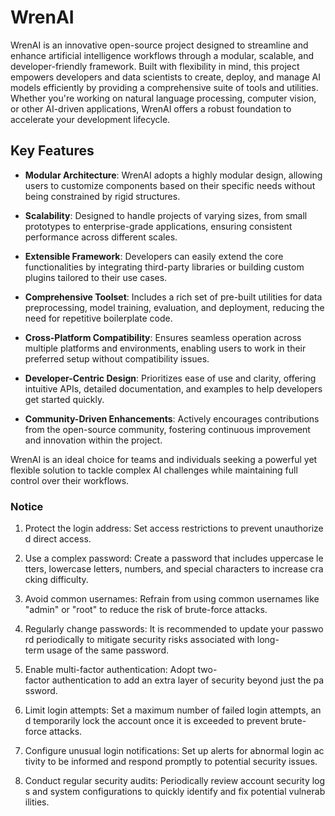 # WrenAI

WrenAI is an innovative open-source project designed to streamline and enhance artificial intelligence workflows through a modular, scalable, and developer-friendly framework. Built with flexibility in mind, this project empowers developers and data scientists to create, deploy, and manage AI models efficiently by providing a comprehensive suite of tools and utilities. Whether you're working on natural language processing, computer vision, or other AI-driven applications, WrenAI offers a robust foundation to accelerate your development lifecycle.

## Key Features

- **Modular Architecture**: WrenAI adopts a highly modular design, allowing users to customize components based on their specific needs without being constrained by rigid structures.
  
- **Scalability**: Designed to handle projects of varying sizes, from small prototypes to enterprise-grade applications, ensuring consistent performance across different scales.

- **Extensible Framework**: Developers can easily extend the core functionalities by integrating third-party libraries or building custom plugins tailored to their use cases.

- **Comprehensive Toolset**: Includes a rich set of pre-built utilities for data preprocessing, model training, evaluation, and deployment, reducing the need for repetitive boilerplate code.

- **Cross-Platform Compatibility**: Ensures seamless operation across multiple platforms and environments, enabling users to work in their preferred setup without compatibility issues.

- **Developer-Centric Design**: Prioritizes ease of use and clarity, offering intuitive APIs, detailed documentation, and examples to help developers get started quickly.

- **Community-Driven Enhancements**: Actively encourages contributions from the open-source community, fostering continuous improvement and innovation within the project.

WrenAI is an ideal choice for teams and individuals seeking a powerful yet flexible solution to tackle complex AI challenges while maintaining full control over their workflows.

### Notice

1.  Protect the login address: Set access restrictions to prevent unauthorized direct access.
    
2.  Use a complex password: Create a password that includes uppercase letters, lowercase letters, numbers, and special characters to increase cracking difficulty.
    
3.  Avoid common usernames: Refrain from using common usernames like "admin" or "root" to reduce the risk of brute-force attacks.
    
4.  Regularly change passwords: It is recommended to update your password periodically to mitigate security risks associated with long-term usage of the same password.
    
5.  Enable multi-factor authentication: Adopt two-factor authentication to add an extra layer of security beyond just the password.
    
6.  Limit login attempts: Set a maximum number of failed login attempts, and temporarily lock the account once it is exceeded to prevent brute-force attacks.
    
7.  Configure unusual login notifications: Set up alerts for abnormal login activity to be informed and respond promptly to potential security issues.
    
8.  Conduct regular security audits: Periodically review account security logs and system configurations to quickly identify and fix potential vulnerabilities.
        